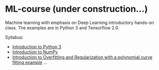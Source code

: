 # ML-course (under construction...)

Machine learning with emphasis on Deep Learning introductory hands-on class. The examples are in Python 3 and Tensorflow 2.0.


Syllabus:
- [Introduction to Python 3](JNotebooks/tutorial01-python.ipynb)
- [Introduction to NumPy](JNotebooks/tutorial02-numpy.ipynb)
- [Introduction to Overfitting and Regularization with a polynomial curve fitting example](JNotebooks/tutorial02-numpy.ipynb)
...
